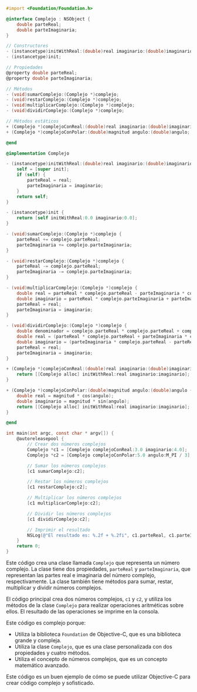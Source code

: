 ```objective-c
#import <Foundation/Foundation.h>

@interface Complejo : NSObject {
    double parteReal;
    double parteImaginaria;
}

// Constructores
- (instancetype)initWithReal:(double)real imaginario:(double)imaginario;
- (instancetype)init;

// Propiedades
@property double parteReal;
@property double parteImaginaria;

// Métodos
- (void)sumarComplejo:(Complejo *)complejo;
- (void)restarComplejo:(Complejo *)complejo;
- (void)multiplicarComplejo:(Complejo *)complejo;
- (void)dividirComplejo:(Complejo *)complejo;

// Métodos estáticos
+ (Complejo *)complejoConReal:(double)real imaginario:(double)imaginario;
+ (Complejo *)complejoConPolar:(double)magnitud angulo:(double)angulo;

@end

@implementation Complejo

- (instancetype)initWithReal:(double)real imaginario:(double)imaginario {
    self = [super init];
    if (self) {
        parteReal = real;
        parteImaginaria = imaginario;
    }
    return self;
}

- (instancetype)init {
    return [self initWithReal:0.0 imaginario:0.0];
}

- (void)sumarComplejo:(Complejo *)complejo {
    parteReal += complejo.parteReal;
    parteImaginaria += complejo.parteImaginaria;
}

- (void)restarComplejo:(Complejo *)complejo {
    parteReal -= complejo.parteReal;
    parteImaginaria -= complejo.parteImaginaria;
}

- (void)multiplicarComplejo:(Complejo *)complejo {
    double real = parteReal * complejo.parteReal - parteImaginaria * complejo.parteImaginaria;
    double imaginario = parteReal * complejo.parteImaginaria + parteImaginaria * complejo.parteReal;
    parteReal = real;
    parteImaginaria = imaginario;
}

- (void)dividirComplejo:(Complejo *)complejo {
    double denominador = complejo.parteReal * complejo.parteReal + complejo.parteImaginaria * complejo.parteImaginaria;
    double real = (parteReal * complejo.parteReal + parteImaginaria * complejo.parteImaginaria) / denominador;
    double imaginario = (parteImaginaria * complejo.parteReal - parteReal * complejo.parteImaginaria) / denominador;
    parteReal = real;
    parteImaginaria = imaginario;
}

+ (Complejo *)complejoConReal:(double)real imaginario:(double)imaginario {
    return [[Complejo alloc] initWithReal:real imaginario:imaginario];
}

+ (Complejo *)complejoConPolar:(double)magnitud angulo:(double)angulo {
    double real = magnitud * cos(angulo);
    double imaginario = magnitud * sin(angulo);
    return [[Complejo alloc] initWithReal:real imaginario:imaginario];
}

@end

int main(int argc, const char * argv[]) {
    @autoreleasepool {
        // Crear dos números complejos
        Complejo *c1 = [Complejo complejoConReal:3.0 imaginario:4.0];
        Complejo *c2 = [Complejo complejoConPolar:5.0 angulo:M_PI / 3];

        // Sumar los números complejos
        [c1 sumarComplejo:c2];

        // Restar los números complejos
        [c1 restarComplejo:c2];

        // Multiplicar los números complejos
        [c1 multiplicarComplejo:c2];

        // Dividir los números complejos
        [c1 dividirComplejo:c2];

        // Imprimir el resultado
        NSLog(@"El resultado es: %.2f + %.2fi", c1.parteReal, c1.parteImaginaria);
    }
    return 0;
}
```

Este código crea una clase llamada `Complejo` que representa un número complejo. La clase tiene dos propiedades, `parteReal` y `parteImaginaria`, que representan las partes real e imaginaria del número complejo, respectivamente. La clase también tiene métodos para sumar, restar, multiplicar y dividir números complejos.

El código principal crea dos números complejos, `c1` y `c2`, y utiliza los métodos de la clase `Complejo` para realizar operaciones aritméticas sobre ellos. El resultado de las operaciones se imprime en la consola.

Este código es complejo porque:

* Utiliza la biblioteca `Foundation` de Objective-C, que es una biblioteca grande y compleja.
* Utiliza la clase `Complejo`, que es una clase personalizada con dos propiedades y cuatro métodos.
* Utiliza el concepto de números complejos, que es un concepto matemático avanzado.

Este código es un buen ejemplo de cómo se puede utilizar Objective-C para crear código complejo y sofisticado.